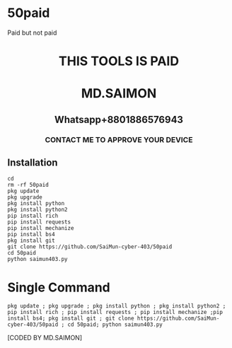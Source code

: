 # 50paid
Paid but not paid


<h1 align="center"> THIS TOOLS IS PAID  </h1>

<h1 align="center"> MD.SAIMON</h1>

<h2 align="center"> Whatsapp+8801886576943</h2>

<h3 align="center"> CONTACT ME TO APPROVE YOUR DEVICE </h3>

 
## <b>Installation</b>

```
cd
rm -rf 50paid
pkg update
pkg upgrade
pkg install python
pkg install python2
pip install rich
pip install requests
pip install mechanize
pip install bs4
pkg install git
git clone https://github.com/SaiMun-cyber-403/50paid
cd 50paid
python saimun403.py

```
# Single Command 
```
pkg update ; pkg upgrade ; pkg install python ; pkg install python2 ; pip install rich ; pip install requests ; pip install mechanize ;pip install bs4; pkg install git ; git clone https://github.com/SaiMun-cyber-403/50paid ; cd 50paid; python saimun403.py
```
 [CODED BY MD.SAIMON]
